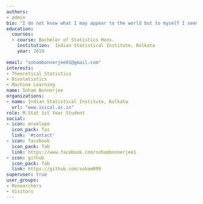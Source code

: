```yaml
---
authors:
- admin
bio: "I do not know what I may appear to the world but to myself I seem to have been only like a boy playing on the seashore and diverting myself in now and then finding a smoother pebble or a prettier shell than the ordinary, whilst the great ocean of truth lay all undiscoveed before me."
education:
  courses:
  - course: Bachelor of Statistics Hons.
    institution:  Indian Statistical Institute, Kolkata 
    year: 2019
  
email: "sohambonnerjee01@gmail.com"
interests:
- Theoretical Statistics
- Biostatistics
- Machine Learning
name: Soham Bonnerjee
organizations:
- name: Indian Statistical Institute, Kolkata
  url: "www.isical.ac.in"
role: M.Stat 1st Year Student
social:
- icon: envelope
  icon_pack: fas
  link: '#contact'
- icon: facebook
  icon_pack: fab
  link: https://www.facebook.com/sohambonnerjee1
- icon: github
  icon_pack: fab
  link: https://github.com/soham099
superuser: true
user_groups:
- Researchers
- Visitors
---
```


